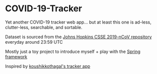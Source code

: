 # COVID-19-Tracker
Yet another COVID-19 tracker web app... but at least this one is ad-less, clutter-less, searchable, and sortable. 

Dataset is sourced from the [Johns Hopkins CSSE 2019-nCoV repository](https://github.com/CSSEGISandData/COVID-19) everyday around 23:59 UTC

Mostly just a toy project to introduce myself + play with the [Spring framework](https://spring.io/projects/spring-boot)

Inspired by [koushikkothagal's tracker app](https://github.com/koushikkothagal/coronavirus-tracker)
